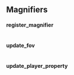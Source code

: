 Magnifiers 
------
#### register_magnifier
```lua
```
#### update_fov
```lua
```
#### update_player_property
```lua
```

